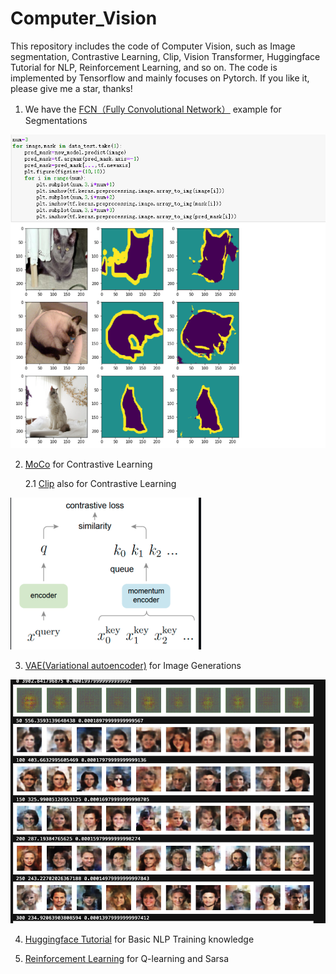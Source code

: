 # Computer_Vision
This repository includes the code of Computer Vision, such as Image segmentation, Contrastive Learning, Clip, Vision Transformer, Huggingface Tutorial for NLP, Reinforcement Learning, and so on. The code is implemented by Tensorflow and mainly focuses on Pytorch. If you like it, please give me a star, thanks!


1. We have the [FCN（Fully Convolutional Network）](https://github.com/Geeksongs/Computer_Vision/tree/master/Semantic%20segmentation/FCN) example for Segmentations
 
![123](https://github.com/Geeksongs/Computer_vision/blob/master/Semantic%20segmentation/FCN/123.png)


2. [MoCo](https://github.com/Geeksongs/Computer_Vision/tree/master/MoCo) for Contrastive Learning
   
   2.1 [Clip](https://github.com/Geeksongs/Computer_Vision/tree/master/Clip) also for Contrastive Learning

![123](https://github.com/Geeksongs/Computer_Vision/blob/master/MoCo/15181748114856_.pic.jpg)

3. [VAE(Variational autoencoder)](https://github.com/Geeksongs/Computer_Vision/tree/master/VAE) for Image Generations  

![123](https://github.com/Geeksongs/Computer_Vision/blob/master/VAE/15161748114494_.pic_hd.jpg)


4. [Huggingface Tutorial](https://github.com/Geeksongs/Computer_Vision/tree/master/huggingface) for Basic NLP Training knowledge 

5. [Reinforcement Learning](https://github.com/Geeksongs/Computer_Vision/tree/master/Reinforcement%20learning) for Q-learning and Sarsa
